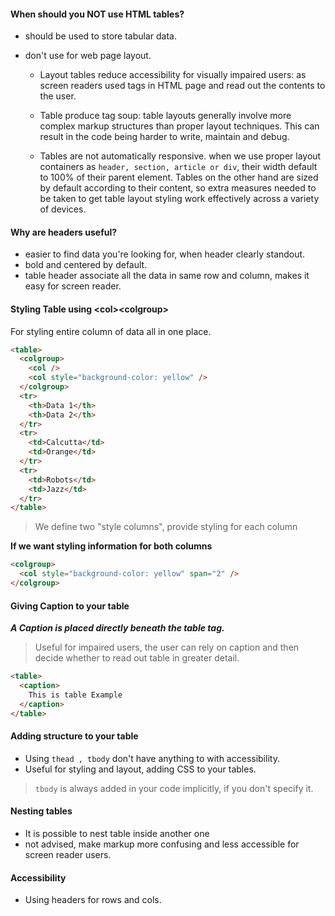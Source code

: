 #### When should you NOT use HTML tables?

- should be used to store tabular data.
- don't use for web page layout.

  - Layout tables reduce accessibility for visually impaired users: as screen readers used tags in HTML page and read out the contents to the user.
  - Table produce tag soup: table layouts generally involve more complex markup structures than proper layout techniques. This can result in the code being harder to write, maintain and debug.

  - Tables are not automatically responsive.
    when we use proper layout containers as <code>header, section, article or div</code>, their width default to 100% of their parent element. Tables on the other hand are sized by default according to their content, so extra measures needed to be taken to get table layout styling work effectively across a variety of devices.

#### Why are headers useful?

- easier to find data you're looking for, when header clearly standout.
- bold and centered by default.
- table header associate all the data in same row and column, makes it easy for screen reader.

#### Styling Table using \<col>\<colgroup>

For styling entire column of data all in one place.

```html
<table>
  <colgroup>
    <col />
    <col style="background-color: yellow" />
  </colgroup>
  <tr>
    <th>Data 1</th>
    <th>Data 2</th>
  </tr>
  <tr>
    <td>Calcutta</td>
    <td>Orange</td>
  </tr>
  <tr>
    <td>Robots</td>
    <td>Jazz</td>
  </tr>
</table>
```

> We define two "style columns", provide styling for each column

**If we want styling information for both columns**

```html
<colgroup>
  <col style="background-color: yellow" span="2" />
</colgroup>
```

#### Giving Caption to your table

**_A Caption is placed directly beneath the table tag._**

> Useful for impaired users, the user can rely on caption and then decide whether to read out table in greater detail.

```html
<table>
  <caption>
    This is table Example
  </caption>
</table>
```

#### Adding structure to your table

- Using <code>thead , tbody</code> don't have anything to with accessibility.
- Useful for styling and layout, adding CSS to your tables.

> <code>tbody</code> is always added in your code implicitly, if you don't specify it.

#### Nesting tables

- It is possible to nest table inside another one
- not advised, make markup more confusing and less accessible for screen reader users.

#### Accessibility

- Using headers for rows and cols.
